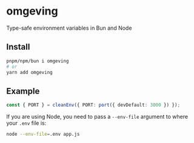 # omgeving

Type-safe environment variables in Bun and Node

## Install

```bash
pnpm/npm/bun i omgeving
# or
yarn add omgeving
```

## Example

```ts
const { PORT } = cleanEnv({ PORT: port({ devDefault: 3000 }) });
```

If you are using Node, you need to pass a `--env-file` argument to where your `.env` file is:

```bash
node --env-file=.env app.js
```
